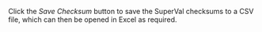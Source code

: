 Click the _Save Checksum_ button to save the SuperVal checksums to a CSV
file, which can then be opened in Excel as required.
